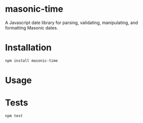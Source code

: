 # masonic-time
A Javascript date library for parsing, validating, manipulating, and formatting Masonic dates.

# Installation
```bash
npm install masonic-time
```

# Usage


# Tests
```bash
npm test
```
